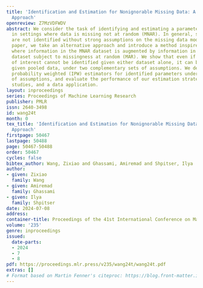 ```yaml
---
title: 'Identification and Estimation for Nonignorable Missing Data: A Data Fusion
  Approach'
openreview: Z7MzVDFWDV
abstract: We consider the task of identifying and estimating a parameter of interest
  in settings where data is missing not at random (MNAR). In general, such parameters
  are not identified without strong assumptions on the missing data model. In this
  paper, we take an alternative approach and introduce a method inspired by data fusion,
  where information in the MNAR dataset is augmented by information in an auxiliary
  dataset subject to missingness at random (MAR). We show that even if the parameter
  of interest cannot be identified given either dataset alone, it can be identified
  given pooled data, under two complementary sets of assumptions. We derive inverse
  probability weighted (IPW) estimators for identified parameters under both sets
  of assumptions, and evaluate the performance of our estimation strategies via simulation
  studies, and a data application.
layout: inproceedings
series: Proceedings of Machine Learning Research
publisher: PMLR
issn: 2640-3498
id: wang24t
month: 0
tex_title: 'Identification and Estimation for Nonignorable Missing Data: A Data Fusion
  Approach'
firstpage: 50467
lastpage: 50488
page: 50467-50488
order: 50467
cycles: false
bibtex_author: Wang, Zixiao and Ghassami, Amiremad and Shpitser, Ilya
author:
- given: Zixiao
  family: Wang
- given: Amiremad
  family: Ghassami
- given: Ilya
  family: Shpitser
date: 2024-07-08
address:
container-title: Proceedings of the 41st International Conference on Machine Learning
volume: '235'
genre: inproceedings
issued:
  date-parts:
  - 2024
  - 7
  - 8
pdf: https://proceedings.mlr.press/v235/wang24t/wang24t.pdf
extras: []
# Format based on Martin Fenner's citeproc: https://blog.front-matter.io/posts/citeproc-yaml-for-bibliographies/
---
```

